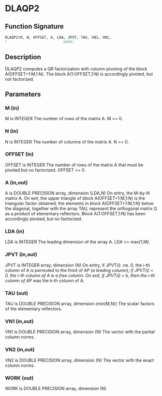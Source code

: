 # DLAQP2

## Function Signature

```fortran
DLAQP2(M, N, OFFSET, A, LDA, JPVT, TAU, VN1, VN2,
*                          WORK)
```

## Description


 DLAQP2 computes a QR factorization with column pivoting of
 the block A(OFFSET+1:M,1:N).
 The block A(1:OFFSET,1:N) is accordingly pivoted, but not factorized.

## Parameters

### M (in)

M is INTEGER The number of rows of the matrix A. M >= 0.

### N (in)

N is INTEGER The number of columns of the matrix A. N >= 0.

### OFFSET (in)

OFFSET is INTEGER The number of rows of the matrix A that must be pivoted but no factorized. OFFSET >= 0.

### A (in,out)

A is DOUBLE PRECISION array, dimension (LDA,N) On entry, the M-by-N matrix A. On exit, the upper triangle of block A(OFFSET+1:M,1:N) is the triangular factor obtained; the elements in block A(OFFSET+1:M,1:N) below the diagonal, together with the array TAU, represent the orthogonal matrix Q as a product of elementary reflectors. Block A(1:OFFSET,1:N) has been accordingly pivoted, but no factorized.

### LDA (in)

LDA is INTEGER The leading dimension of the array A. LDA >= max(1,M).

### JPVT (in,out)

JPVT is INTEGER array, dimension (N) On entry, if JPVT(i) .ne. 0, the i-th column of A is permuted to the front of A*P (a leading column); if JPVT(i) = 0, the i-th column of A is a free column. On exit, if JPVT(i) = k, then the i-th column of A*P was the k-th column of A.

### TAU (out)

TAU is DOUBLE PRECISION array, dimension (min(M,N)) The scalar factors of the elementary reflectors.

### VN1 (in,out)

VN1 is DOUBLE PRECISION array, dimension (N) The vector with the partial column norms.

### VN2 (in,out)

VN2 is DOUBLE PRECISION array, dimension (N) The vector with the exact column norms.

### WORK (out)

WORK is DOUBLE PRECISION array, dimension (N)

